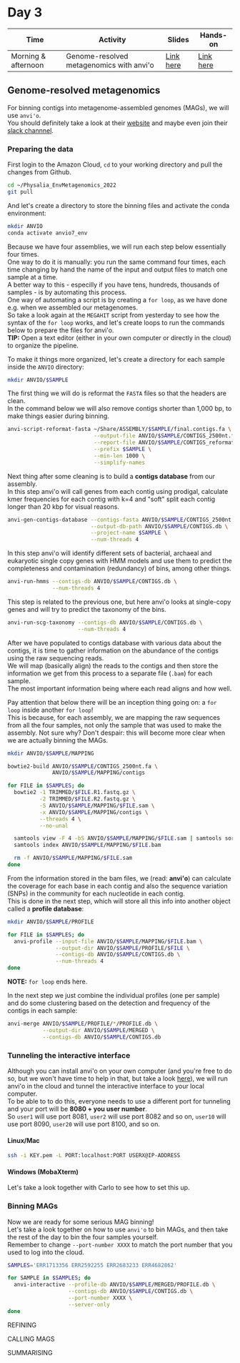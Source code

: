 # Day 3

| Time                | Activity                                 | Slides                                        | Hands-on                                   |
|---------------------|------------------------------------------|-----------------------------------------------|--------------------------------------------|
| Morning & afternoon | Genome-resolved metagenomics with anvi'o | [Link here](genome-resolved-metagenomics.pdf) | [Link here](#genome-resolved-metagenomics) |

## Genome-resolved metagenomics

For binning contigs into metagenome-assembled genomes (MAGs), we will use `anvi'o`.  
You should definitely take a look at their [website](https://anvio.org) and maybe even join their [slack channnel](https://join.slack.com/t/anvio/shared_invite/zt-ov46uj90-9p2woLJFcVCfv7cdhANXSA).  

### Preparing the data
First login to the Amazon Cloud, `cd` to your working directory and pull the changes from Github.

```bash
cd ~/Physalia_EnvMetagenomics_2022
git pull
```

And let's create a directory to store the binning files and activate the conda environment:

```bash
mkdir ANVIO
conda activate anvio7_env
```

Because we have four assemblies, we will run each step below essentially four times.  
One way to do it is manually: you run the same command four times, each time changing by hand the name of the input and output files to match one sample at a time.  
A better way to this - especilly if you have tens, hundreds, thousands of samples - is by automating this process.  
One way of automating a script is by creating a `for loop`, as we have done e.g. when we assembled our metagenomes.  
So take a look again at the `MEGAHIT` script from yesterday to see how the syntax of the `for loop` works, and let's create loops to run the commands below to prepare the files for anvi'o.  
**TIP:** Open a text editor (either in your own computer or directly in the cloud) to organize the pipeline.

To make it things more organized, let's create a directory for each sample inside the `ANVIO` directory:

```bash
mkdir ANVIO/$SAMPLE
```

The first thing we will do is reformat the `FASTA` files so that the headers are clean.  
In the command below we will also remove contigs shorter than 1,000 bp, to make things easier during binning.  

```bash
anvi-script-reformat-fasta ~/Share/ASSEMBLY/$SAMPLE/final.contigs.fa \
                           --output-file ANVIO/$SAMPLE/CONTIGS_2500nt.fa \
                           --report-file ANVIO/$SAMPLE/CONTIGS_reformat.txt \
                           --prefix $SAMPLE \
                           --min-len 1000 \
                           --simplify-names
```

Next thing after some cleaning is to build a **contigs database** from our assembly.  
In this step anvi'o will call genes from each contig using prodigal, calculate kmer frequencies for each contig with k=4 and "soft" split each contig longer than 20 kbp for visual reasons.

```bash
anvi-gen-contigs-database --contigs-fasta ANVIO/$SAMPLE/CONTIGS_2500nt.fa \
                          --output-db-path ANVIO/$SAMPLE/CONTIGS.db \
                          --project-name $SAMPLE \
                          --num-threads 4
```

In this step anvi'o will identify different sets of bacterial, archaeal and eukaryotic single copy genes with HMM models and use them to predict the completeness and contamination (redundancy) of bins, among other things.

```bash
anvi-run-hmms --contigs-db ANVIO/$SAMPLE/CONTIGS.db \
              --num-threads 4
```

This step is related to the previous one, but here anvi'o looks at single-copy genes and will try to predict the taxonomy of the bins.  

```bash
anvi-run-scg-taxonomy --contigs-db ANVIO/$SAMPLE/CONTIGS.db \
                      --num-threads 4
```

After we have populated to contigs database with various data about the contigs, it is time to gather information on the abundance of the contigs using the raw sequencing reads.  
We will map (basically align) the reads to the contigs and then store the information we get from this process to a separate file (`.bam`) for each sample.  
The most important information being where each read aligns and how well.  

Pay attention that below there will be an inception thing going on: a `for loop` inside another `for loop`!  
This is because, for each assembly, we are mapping the raw sequences from all the four samples, not only the sample that was used to make the assembly.
Not sure why? Don't despair: this will become more clear when we are actually binning the MAGs.

```bash
mkdir ANVIO/$SAMPLE/MAPPING

bowtie2-build ANVIO/$SAMPLE/CONTIGS_2500nt.fa \
              ANVIO/$SAMPLE/MAPPING/contigs

for FILE in $SAMPLES; do
  bowtie2 -1 TRIMMED/$FILE.R1.fastq.gz \
          -2 TRIMMED/$FILE.R2.fastq.gz \
          -S ANVIO/$SAMPLE/MAPPING/$FILE.sam \
          -x ANVIO/$SAMPLE/MAPPING/contigs \
          --threads 4 \
          --no-unal

  samtools view -F 4 -bS ANVIO/$SAMPLE/MAPPING/$FILE.sam | samtools sort > ANVIO/$SAMPLE/MAPPING/$FILE.bam
  samtools index ANVIO/$SAMPLE/MAPPING/$FILE.bam

  rm -f ANVIO/$SAMPLE/MAPPING/$FILE.sam
done
```

From the information stored in the bam files, we (read: __anvi'o__) can calculate the coverage for each base in each contig and also the sequence variation (SNPs) in the community for each nucleotide in each contig.  
This is done in the next step, which will store all this info into another object called a **profile database**:

```bash
mkdir ANVIO/$SAMPLE/PROFILE

for FILE in $SAMPLES; do
  anvi-profile --input-file ANVIO/$SAMPLE/MAPPING/$FILE.bam \
               --output-dir ANVIO/$SAMPLE/PROFILE/$FILE \
               --contigs-db ANVIO/$SAMPLE/CONTIGS.db \
               --num-threads 4
done
```

**NOTE:** `for loop` ends here.  

In the next step we just combine the individual profiles (one per sample) and do some clustering based on the detection and frequency of the contigs in each sample:

```bash
anvi-merge ANVIO/$SAMPLE/PROFILE/*/PROFILE.db \
           --output-dir ANVIO/$SAMPLE/MERGED \
           --contigs-db ANVIO/$SAMPLE/CONTIGS.db
```

### Tunneling the interactive interface

Although you can install anvi'o on your own computer (and you're free to do so, but we won't have time to help in that, but take a look [here](https://anvio.org/install/)), we will run anvi'o in the cloud and tunnel the interactive interface to your local computer.  
To be able to to do this, everyone needs to use a different port for tunneling and your port will be __8080 + you user number__.  
So `user1` will use port 8081, `user2` will use port 8082 and so on, `user10` will use port 8090, `user20` will use port 8100, and so on.

#### Linux/Mac

```bash
ssh -i KEY.pem -L PORT:localhost:PORT USERX@IP-ADDRESS
```

#### Windows (MobaXterm)

Let's take a look together with Carlo to see how to set this up.

### Binning MAGs

Now we are ready for some serious MAG binning!  
Let's take a look together on how to use `anvi'o` to bin MAGs, and then take the rest of the day to bin the four samples yourself.  
Remember to change `--port-number XXXX` to match the port number that you used to log into the cloud.

```bash
SAMPLES='ERR1713356 ERR2592255 ERR2683233 ERR4682862'

for SAMPLE in $SAMPLES; do
  anvi-interactive --profile-db ANVIO/$SAMPLE/MERGED/PROFILE.db \
                   --contigs-db ANVIO/$SAMPLE/CONTIGS.db \
                   --port-number XXXX \
                   --server-only
done
```

REFINING  

CALLING MAGS  

SUMMARISING  